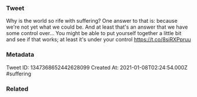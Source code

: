 ### Tweet
Why is the world so rife with suffering? One answer to that is: because we're not yet what we could be. And at least that's an answer that we have some control over... You might be able to put yourself together a little bit and see if that works; at least it's under your control https://t.co/8siRXPpruu

### Metadata
Tweet ID: 1347368652442628099
Created At: 2021-01-08T02:24:54.000Z
#suffering

### Related


